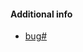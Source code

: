<!--

NOTE: the 4.4 branch is currently on security-support only. Nothing will be accepted on this branch that isn't either repository maintenance or fixing a security bug, and the latter shouldn't be a public pull request.

-->

#### Additional info
<!-- Paste the bug number after the # and after the = in the following line. -->
* [bug#](https://bugzilla.mozilla.org/show_bug.cgi?id=)

